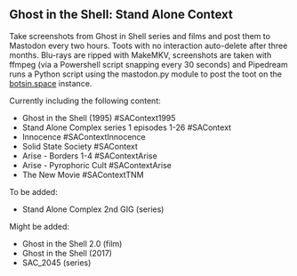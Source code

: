 ## Ghost in the Shell: Stand Alone Context

Take screenshots from Ghost in Shell series and films and post them to Mastodon every two hours. Toots with no interaction auto-delete after three months. Blu-rays are ripped with MakeMKV, screenshots are taken with ffmpeg (via a Powershell script snapping every 30 seconds) and Pipedream runs a Python script using the mastodon.py module to post the toot on the [botsin.space](https://botsin.space/@ghostintheshell) instance.

Currently including the following content:

- Ghost in the Shell (1995) #SAContext1995
- Stand Alone Complex series 1 episodes 1-26 #SAContext
- Innocence #SAContextInnocence
- Solid State Society #SAContext
- Arise - Borders 1-4 #SAContextArise
- Arise - Pyrophoric Cult #SAContextArise
- The New Movie #SAContextTNM

To be added:

- Stand Alone Complex 2nd GIG (series)

Might be added:

- Ghost in the Shell 2.0 (film)
- Ghost in the Shell (2017)
- SAC_2045 (series)
